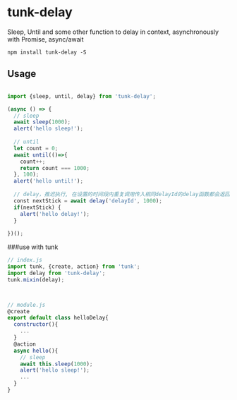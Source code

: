 # tunk-delay
Sleep, Until and some other function to delay in context, asynchronously with Promise, async/await

```
npm install tunk-delay -S
```
## Usage
````javascript

import {sleep, until, delay} from 'tunk-delay';

(async () => {
  // sleep
  await sleep(1000);
  alert('hello sleep!');
  
  // until
  let count = 0;
  await until(()=>{
    count++;
    return count === 1000;
  }, 100);
  alert('hello until!');
  
  // delay，推迟执行, 在设置的时间段内重复调用传入相同delayId的delay函数都会返回false，直到最后一次到达时间点后nextStick返回true；
  const nextStick = await delay('delayId', 1000);
  if(nextStick) {
    alert('hello delay!');
  }
  
})();

````

###use with tunk
````javascript
// index.js
import tunk, {create, action} from 'tunk';
import delay from 'tunk-delay';
tunk.mixin(delay);



// module.js
@create
export default class helloDelay{
  constructor(){
    ...
  }
  @action
  async hello(){
    // sleep
    await this.sleep(1000);
    alert('hello sleep!');
    ...
  }
}
````








